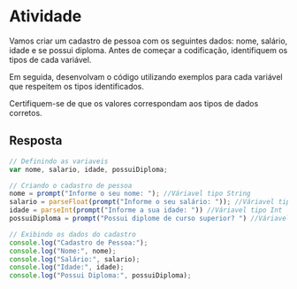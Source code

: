 # Atividade

Vamos criar um cadastro de pessoa com os seguintes dados: nome, salário, idade e se possui diploma. Antes de começar a
codificação, identifiquem os tipos de cada variável.

Em seguida, desenvolvam o código utilizando exemplos para cada variável que
respeitem os tipos identificados.

Certifiquem-se de que os valores correspondam aos tipos de dados corretos.

## Resposta

``` javascript
// Definindo as variaveis
var nome, salario, idade, possuiDiploma;

// Criando o cadastro de pessoa
nome = prompt("Informe o seu nome: "); //Váriavel tipo String
salario = parseFloat(prompt("Informe o seu salário: ")); //Váriavel tipo Float
idade = parseInt(prompt("Informe a sua idade: ")) //Váriavel tipo Int
possuiDiploma = prompt("Possui diplome de curso superior? ") //Váriavel tipo boolean

// Exibindo os dados do cadastro
console.log("Cadastro de Pessoa:");
console.log("Nome:", nome);
console.log("Salário:", salario);
console.log("Idade:", idade);
console.log("Possui Diploma:", possuiDiploma);
```
